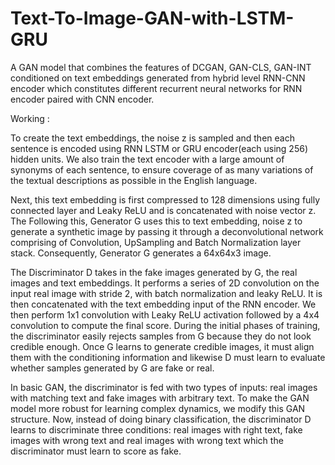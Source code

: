 # Text-To-Image-GAN-with-LSTM-GRU
A GAN model that combines the features of DCGAN, GAN-CLS, GAN-INT conditioned on text embeddings generated from hybrid level RNN-CNN encoder which constitutes different recurrent neural networks for RNN encoder paired with CNN encoder.

 
 Working :
 
 To create the text embeddings, the noise z is sampled and then each sentence is encoded using RNN LSTM or GRU encoder(each using 256) hidden units. We also train the text encoder with a large amount of synonyms of each sentence, to ensure coverage of as many variations of the textual descriptions as possible in the English language.
 
Next, this text embedding is first compressed to 128 dimensions using fully connected layer and Leaky ReLU and is concatenated with noise vector z. The Following this, Generator G uses this to text embedding, noise z to generate a synthetic image by passing it through a deconvolutional network comprising of Convolution, UpSampling and Batch Normalization layer stack. Consequently, Generator G generates a 64x64x3 image.

The Discriminator D takes in the fake images generated by G, the real images and text embeddings. It performs a series of 2D convolution on the input real image with stride 2, with batch normalization and leaky ReLU. It is then concatenated with the text embedding input of the RNN encoder. We then perform 1x1 convolution with Leaky ReLU activation followed by a 4x4 convolution to compute the final score.
During the initial phases of training, the discriminator easily rejects samples from G because they do not look credible enough. Once G learns to generate credible images, it must align them with the conditioning information and likewise D must learn to evaluate whether samples generated by G are fake or real.

In basic GAN, the discriminator is fed with two types of inputs: real images with matching text and fake images with arbitrary text. To make the GAN model more robust for learning complex dynamics, we modify this GAN structure. Now, instead of doing binary classification, the discriminator D learns to discriminate three conditions: real images with right text, fake images with wrong text and real images with wrong text which the discriminator must learn to score as fake.

